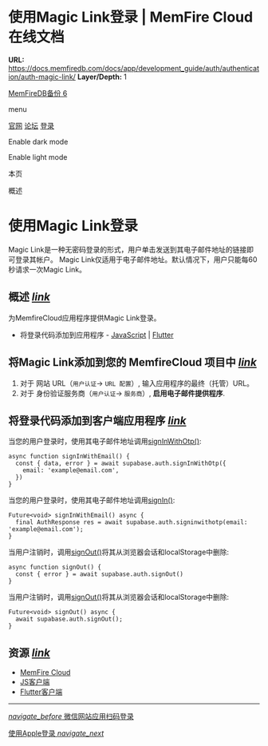 # 使用Magic Link登录 | MemFire Cloud在线文档

**URL:** https://docs.memfiredb.com/docs/app/development_guide/auth/authentication/auth-magic-link/
**Layer/Depth:** 1

[MemFireDB备份 6](/)

menu

[官网](https://memfiredb.com/)
[论坛](https://community.memfiredb.com/)
[登录](https://cloud.memfiredb.com/auth/login)

Enable dark mode

Enable light mode

本页

概述

# 使用Magic Link登录

Magic Link是一种无密码登录的形式，用户单击发送到其电子邮件地址的链接即可登录其帐户。
Magic Link仅适用于电子邮件地址。默认情况下，用户只能每60秒请求一次Magic Link。

## 概述 [*link*](#%e6%a6%82%e8%bf%b0)

为MemfireCloud应用程序提供Magic Link登录。

* 将登录代码添加到应用程序 - [JavaScript](https://github.com/supabase/supabase-js) | [Flutter](https://github.com/supabase/supabase-flutter)

## 将Magic Link添加到您的 MemfireCloud 项目中 [*link*](#%e5%b0%86magic-link%e6%b7%bb%e5%8a%a0%e5%88%b0%e6%82%a8%e7%9a%84-memfirecloud-%e9%a1%b9%e7%9b%ae%e4%b8%ad)

1. 对于 网站 URL（`用户认证`-> `URL 配置`）, 输入应用程序的最终（托管）URL。
2. 对于 身份验证服务商（`用户认证`-> `服务商`）, **启用电子邮件提供程序**.

## 将登录代码添加到客户端应用程序 [*link*](#%e5%b0%86%e7%99%bb%e5%bd%95%e4%bb%a3%e7%a0%81%e6%b7%bb%e5%8a%a0%e5%88%b0%e5%ae%a2%e6%88%b7%e7%ab%af%e5%ba%94%e7%94%a8%e7%a8%8b%e5%ba%8f)

当您的用户登录时，使用其电子邮件地址调用[signInWithOtp()](/docs/app/sdkdocs/javascript/auth/auth-signinwithotp/):

```
async function signInWithEmail() {
  const { data, error } = await supabase.auth.signInWithOtp({
    email: 'example@email.com',
  })
}
```

当您的用户登录时，使用其电子邮件地址调用[signIn()](/docs/app/sdkdocs/dart/auth/auth-signinwithotp/):

```
Future<void> signInWithEmail() async {
  final AuthResponse res = await supabase.auth.signinwithotp(email: 'example@email.com');
}
```

当用户注销时，调用[signOut()](/docs/app/sdkdocs/javascript/auth/auth-signout/)将其从浏览器会话和localStorage中删除:

```
async function signOut() {
  const { error } = await supabase.auth.signOut()
}
```

当用户注销时，调用[signOut()](/docs/app/sdkdocs/dart/auth/auth-signout/)将其从浏览器会话和localStorage中删除:

```
Future<void> signOut() async {
  await supabase.auth.signOut();
}
```

## 资源 [*link*](#%e8%b5%84%e6%ba%90)

* [MemFire Cloud](https://cloud.memfiredb.com)
* [JS客户端](https://github.com/supabase/supabase-js)
* [Flutter客户端](https://github.com/supabase/supabase-flutter)

---

[*navigate\_before* 微信网站应用扫码登录](/docs/app/development_guide/auth/authentication/wechatqrauth/)

[使用Apple登录 *navigate\_next*](/docs/app/development_guide/auth/authentication/auth-apple/)